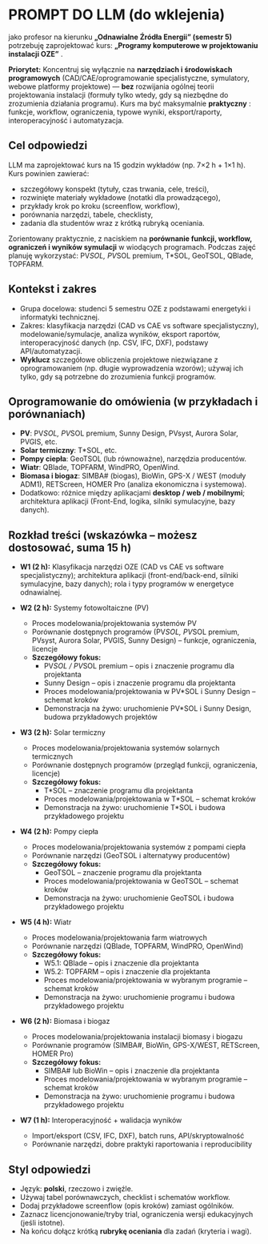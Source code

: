 # PROMPT DO LLM (do wklejenia)

jako profesor na kierunku **„Odnawialne Źródła Energii” (semestr 5)** potrzebuję zaprojektować kurs:  **„Programy komputerowe w projektowaniu instalacji OZE”** .

**Priorytet:** Koncentruj się wyłącznie na **narzędziach i środowiskach programowych** (CAD/CAE/oprogramowanie specjalistyczne, symulatory, webowe platformy projektowe) — **bez** rozwijania ogólnej teorii projektowania instalacji (formuły tylko wtedy, gdy są niezbędne do zrozumienia działania programu). Kurs ma być maksymalnie  **praktyczny** : funkcje, workflow, ograniczenia, typowe wyniki, eksport/raporty, interoperacyjność i automatyzacja.

## Cel odpowiedzi

LLM ma zaprojektować kurs na 15 godzin wykładów (np. 7×2 h + 1×1 h). Kurs powinien zawierać:

* szczegółowy konspekt (tytuły, czas trwania, cele, treści),
* rozwinięte materiały wykładowe (notatki dla prowadzącego),
* przykłady krok po kroku (screenflow, workflow),
* porównania narzędzi, tabele, checklisty,
* zadania dla studentów wraz z krótką rubryką oceniania.

Zorientowany praktycznie, z naciskiem na **porównanie funkcji, workflow, ograniczeń i wyników symulacji** w wiodących programach. Podczas zajęć planuję wykorzystać: PV*SOL, PV*SOL premium, T*SOL, GeoTSOL, QBlade, TOPFARM.

## Kontekst i zakres

- Grupa docelowa: studenci 5 semestru OZE z podstawami energetyki i informatyki technicznej.
- Zakres: klasyfikacja narzędzi (CAD vs CAE vs software specjalistyczny), modelowanie/symulacje, analiza wyników, eksport raportów, interoperacyjność danych (np. CSV, IFC, DXF), podstawy API/automatyzacji.
- **Wyklucz** szczegółowe obliczenia projektowe niezwiązane z oprogramowaniem (np. długie wyprowadzenia wzorów); używaj ich tylko, gdy są potrzebne do zrozumienia funkcji programów.

## Oprogramowanie do omówienia (w przykładach i porównaniach)

- **PV**: PV*SOL, PV*SOL premium, Sunny Design, PVsyst, Aurora Solar, PVGIS, etc.
- **Solar termiczny**: T*SOL, etc.
- **Pompy ciepła**: GeoTSOL (lub równoważne), narzędzia producentów.
- **Wiatr**: QBlade, TOPFARM, WindPRO, OpenWind.
- **Biomasa i biogaz**: SIMBA# (biogas), BioWin, GPS-X / WEST (moduły ADM1), RETScreen, HOMER Pro (analiza ekonomiczna i systemowa).
- Dodatkowo: różnice między aplikacjami **desktop / web / mobilnymi**; architektura aplikacji (Front-End, logika, silniki symulacyjne, bazy danych).

## Rozkład treści (wskazówka – możesz dostosować, **suma 15 h**)

- **W1 (2 h):** Klasyfikacja narzędzi OZE (CAD vs CAE vs software specjalistyczny); architektura aplikacji (front-end/back-end, silniki symulacyjne, bazy danych); rola i typy programów w energetyce odnawialnej.
- **W2 (2 h):** Systemy fotowoltaiczne (PV)

  - Proces modelowania/projektowania systemów PV
  - Porównanie dostępnych programów (PV*SOL, PV*SOL premium, PVsyst, Aurora Solar, PVGIS, Sunny Design) – funkcje, ograniczenia, licencje
  - **Szczegółowy fokus:**
    - PV*SOL / PV*SOL premium – opis i znaczenie programu dla projektanta
    - Sunny Design – opis i znaczenie programu dla projektanta
    - Proces modelowania/projektowania w PV*SOL i Sunny Design – schemat kroków
    - Demonstracja na żywo: uruchomienie PV*SOL i Sunny Design, budowa przykładowych projektów
- **W3 (2 h):** Solar termiczny

  - Proces modelowania/projektowania systemów solarnych termicznych
  - Porównanie dostępnych programów (przegląd funkcji, ograniczenia, licencje)
  - **Szczegółowy fokus:**
    - T*SOL – znaczenie programu dla projektanta
    - Proces modelowania/projektowania w T*SOL – schemat kroków
    - Demonstracja na żywo: uruchomienie T*SOL i budowa przykładowego projektu
- **W4 (2 h):** Pompy ciepła

  - Proces modelowania/projektowania systemów z pompami ciepła
  - Porównanie narzędzi (GeoTSOL i alternatywy producentów)
  - **Szczegółowy fokus:**
    - GeoTSOL – znaczenie programu dla projektanta
    - Proces modelowania/projektowania w GeoTSOL – schemat kroków
    - Demonstracja na żywo: uruchomienie GeoTSOL i budowa przykładowego projektu
- **W5 (4 h):** Wiatr

  - Proces modelowania/projektowania farm wiatrowych
  - Porównanie narzędzi (QBlade, TOPFARM, WindPRO, OpenWind)
  - **Szczegółowy fokus:**
    - W5.1: QBlade – opis i znaczenie dla projektanta
    - W5.2: TOPFARM – opis i znaczenie dla projektanta
    - Proces modelowania/projektowania w wybranym programie – schemat kroków
    - Demonstracja na żywo: uruchomienie programu i budowa przykładowego projektu
- **W6 (2 h):** Biomasa i biogaz

  - Proces modelowania/projektowania instalacji biomasy i biogazu
  - Porównanie programów (SIMBA#, BioWin, GPS-X/WEST, RETScreen, HOMER Pro)
  - **Szczegółowy fokus:**
    - SIMBA# lub BioWin – opis i znaczenie dla projektanta
    - Proces modelowania/projektowania w wybranym programie – schemat kroków
    - Demonstracja na żywo: uruchomienie programu i budowa przykładowego projektu
- **W7 (1 h):** Interoperacyjność + walidacja wyników

  - Import/eksport (CSV, IFC, DXF), batch runs, API/skryptowalność
  - Porównanie narzędzi, dobre praktyki raportowania i reproducibility

## Styl odpowiedzi

- Język: **polski**, rzeczowo i zwięźle.
- Używaj tabel porównawczych, checklist i schematów workflow.
- Dodaj przykładowe screenflow (opis kroków) zamiast ogólników.
- Zaznacz licencjonowanie/tryby trial, ograniczenia wersji edukacyjnych (jeśli istotne).
- Na końcu dołącz krótką **rubrykę oceniania** dla zadań (kryteria i wagi).
